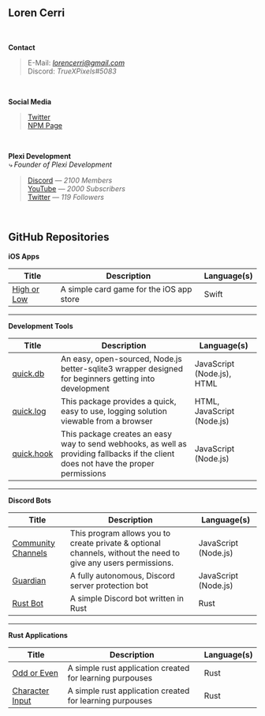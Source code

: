 ## Loren Cerri

<br>

**Contact**
> E-Mail: *lorencerri@gmail.com* <br>
> Discord: *TrueXPixels#5083*

<br>

**Social Media**
> [Twitter](https://twitter.com/truexpixels) <br>
> [NPM Page](https://www.npmjs.com/~truexpixels) <br>

<br>

**Plexi Development** <br>
*⤷ Founder of Plexi Development*
> [Discord](https://discord.gg/plexidev) — *2100 Members* <br>
> [YouTube](https://youtube.com/c/TrueXPixels) — *2000 Subscribers* <br>
> [Twitter](https://twitter.com/plexidev) — *119 Followers*

<br>

## GitHub Repositories

**iOS Apps**

Title | Description | Language(s)
--- | --- | ---
[High or Low](https://github.com/TrueXPixels/High-or-Low) | A simple card game for the iOS app store | Swift

---

**Development Tools**

Title | Description | Language(s)
--- | --- | ---
[quick.db](https://github.com/TrueXPixels/quick.db) | An easy, open-sourced, Node.js better-sqlite3 wrapper designed for beginners getting into development | JavaScript (Node.js), HTML 
[quick.log](https://github.com/TrueXPixels/quick.log) | This package provides a quick, easy to use, logging solution viewable from a browser | HTML, JavaScript (Node.js)
[quick.hook](https://github.com/TrueXPixels/quick.hook) | This package creates an easy way to send webhooks, as well as providing fallbacks if the client does not have the proper permissions | JavaScript (Node.js)

---

**Discord Bots**

Title | Description | Language(s)
--- | --- | ---
[Community Channels](https://github.com/TrueXPixels/Community-Channels) | This program allows you to create private & optional channels, without the need to give any users permissions. | JavaScript (Node.js)
[Guardian](https://github.com/TrueXPixels/Guardian) | A fully autonomous, Discord server protection bot | JavaScript (Node.js)
[Rust Bot](https://github.com/TrueXPixels/Rust_Bot) | A simple Discord bot written in Rust | Rust

---

**Rust Applications**

Title | Description | Language(s)
--- | --- | ---
[Odd or Even](https://github.com/TrueXPixels/odd_or_even) | A simple rust application created for learning purpouses | Rust
[Character Input](https://github.com/TrueXPixels/character_input) | A simple rust application created for learning purpouses | Rust
